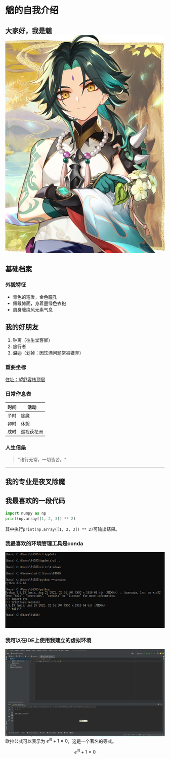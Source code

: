 # 魈的自我介绍

**大家好，我是魈**
![魈](./魈的形象.jpg)
---

## 基础档案

### 外貌特征
- 青色的短发，金色瞳孔
- 佩戴傩面，身着墨绿色衣袍
- 周身缠绕风元素气息

## 我的好朋友
1. 钟离（往生堂客卿）
2. 旅行者
3. ~~温迪~~（划掉：因饮酒问题常被嫌弃）

### 重要坐标
[住址：望舒客栈顶层](https://baike.baidu.com/item/%E6%9C%9B%E8%88%92%E5%AE%A2%E6%A0%88/24622894)

### 日常作息表
| 时间 | 活动 |
|------|------|
| 子时 | 除魔 |
| 卯时 | 休憩 |
| 戌时 | 巡视荻花洲 |

### 人生信条
> "诸行无常，一切皆苦。"

---

## 我的专业是夜叉除魔

## 我最喜欢的一段代码
```python
import numpy as np
print(np.array([1, 2, 3]) ** 2)
```
其中执行`print(np.array([1, 2, 3]) ** 2)`可输出结果。
### 我最喜欢的环境管理工具是conda
![最喜欢的环境管理工具](./截图一.png)

### 我可以在IDE上使用我建立的虚拟环境

![我建立的虚拟环境](./截图二.png)
欧拉公式可以表示为 $e^{i\pi} + 1 = 0$，这是一个著名的等式。

$$
e^{i\pi} + 1 = 0
$$